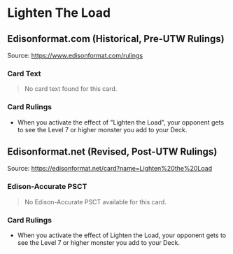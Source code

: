 # Lighten The Load

## Edisonformat.com (Historical, Pre-UTW Rulings)

Source: https://www.edisonformat.com/rulings

### Card Text

> No card text found for this card.

### Card Rulings

*   When you activate the effect of "Lighten the Load", your opponent gets to see the Level 7 or higher monster you add to your Deck.

## Edisonformat.net (Revised, Post-UTW Rulings)

Source: https://edisonformat.net/card?name=Lighten%20the%20Load

### Edison-Accurate PSCT

> No Edison-Accurate PSCT available for this card.

### Card Rulings

*   When you activate the effect of Lighten the Load, your opponent gets to see the Level 7 or higher monster you add to your Deck.
            